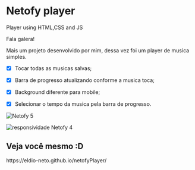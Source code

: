 # Netofy player
Player using HTML,CSS and JS

Fala galera!

Mais um projeto desenvolvido por mim, dessa vez foi um player de musica simples.

 * [x] Tocar todas as musicas salvas;
 * [x] Barra de progresso atualizando conforme a musica toca;
 * [x] Background diferente para mobile;
 * [x] Selecionar o tempo da musica pela barra de progresso.






![Netofy 5](https://user-images.githubusercontent.com/97411284/154389197-4001f2ca-8c17-4a04-9703-3c60714c3f64.gif)

![responsividade Netofy 4](https://user-images.githubusercontent.com/97411284/154388835-52e78d35-6e27-42a8-ba49-57ebfcf5e054.gif)





<h2>Veja você mesmo :D</h2>
https://eldio-neto.github.io/netofyPlayer/
